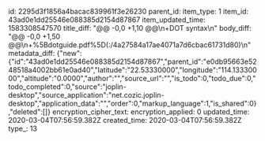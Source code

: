 id: 2295d3f1856a4bacac839961f3e26230
parent_id: 
item_type: 1
item_id: 43ad0e1dd25546e088385d2154d87867
item_updated_time: 1583308547570
title_diff: "@@ -0,0 +1,10 @@\n+DOT syntax\n"
body_diff: "@@ -0,0 +1,50 @@\n+%5Bdotguide.pdf%5D(:/4a27584a17ae4071a7d6cbac61731d80)\n"
metadata_diff: {"new":{"id":"43ad0e1dd25546e088385d2154d87867","parent_id":"e0db95663e5248518a4002bb61e0ad40","latitude":"22.53330000","longitude":"114.13330000","altitude":"0.0000","author":"","source_url":"","is_todo":0,"todo_due":0,"todo_completed":0,"source":"joplin-desktop","source_application":"net.cozic.joplin-desktop","application_data":"","order":0,"markup_language":1,"is_shared":0},"deleted":[]}
encryption_cipher_text: 
encryption_applied: 0
updated_time: 2020-03-04T07:56:59.382Z
created_time: 2020-03-04T07:56:59.382Z
type_: 13